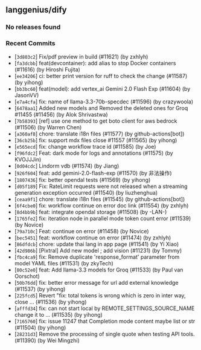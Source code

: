 
## langgenius/dify

### No releases found

### Recent Commits
- [`3d803c2`] Fix/pdf preview in build (#11621) (by zxhlyh)
- [`fa3dcbb`] feat(devcontainer): add alias to stop Docker containers (#11616) (by Hiroshi Fujita)
- [`ee34206`] ci: better print version for ruff to check the change (#11587) (by yihong)
- [`bb3bc60`] feat(model): add vertex_ai Gemini 2.0 Flash Exp (#11604) (by JasonVV)
- [`e7a4cfa`] fix: name of llama-3.3-70b-specdec (#11596) (by crazywoola)
- [`6478aa1`] Added new models and Removed the deleted ones for Groq #11455 (#11456) (by Alok Shrivastwa)
- [`7b58393`] [ref] use one method to get boto client for aws bedrock (#11506) (by Warren Chen)
- [`a360af8`] chore: translate i18n files (#11577) (by github-actions[bot])
- [`36cb25b`] fix: support mdx files close #11557 (#11565) (by yihong)
- [`e565ecd`] fix: change workflow trace id (#11585) (by Joe)
- [`f96fdc2`] Feat: dark mode for logs and annotations (#11575) (by KVOJJJin)
- [`0d04cdc`] Lindorm vdb (#11574) (by Jiang)
- [`926f604`] feat: add gemini-2.0-flash-exp (#11570) (by 非法操作)
- [`1807436`] fix: better opendal tests (#11569) (by yihong)
- [`d05f189`] Fix: RateLimit requests were not released when a streaming generation exception occurred (#11540) (by liuzhenghua)
- [`ceaa9f1`] chore: translate i18n files (#11545) (by github-actions[bot])
- [`6f4cbe0`] fix: workflow continue on error doc link (#11554) (by zxhlyh)
- [`8d4bb9b`] feat: integrate opendal storage (#11508) (by -LAN-)
- [`1765fe2`] fix: iteration node in parallel mode token count error (#11539) (by Novice)
- [`79a710c`] Feat: continue on error (#11458) (by Novice)
- [`bec5451`] feat: workflow continue on error (#11474) (by zxhlyh)
- [`86dfdcb`] chore: update thai lang in app page (#11541) (by Yi Xiao)
- [`42d986b`] [Pixtral] Add new model ; add vision (#11231) (by Tommy)
- [`fbc4ca9`] fix: Remove duplicate 'response_format' parameter from model YAML files (#11531) (by zkyTech)
- [`80c52e0`] feat: Add llama-3.3 models for Groq (#11533) (by Paul van Oorschot)
- [`50b76dd`] fix: better error message for url add external knowledge (#11537) (by yihong)
- [`225fcd5`] Revert "fix: total tokens is wrong which is zero in inter way, close … (#11536) (by yihong)
- [`afffd34`] fix: can not start local by REMOTE_SETTINGS_SOURCE_NAME change it to … (#11535) (by yihong)
- [`7165760`] fix: issue 11247 that Completion mode content maybe list or str (#11504) (by yihong)
- [`28231d3`] Remove the processing of single quote when testing API tools. (#11390) (by Wei Mingzhi)

